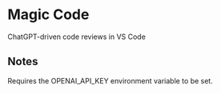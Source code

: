 # Magic Code

ChatGPT-driven code reviews in VS Code

## Notes

Requires the OPENAI_API_KEY environment variable to be set.